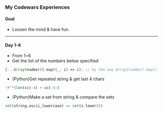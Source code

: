 ### My Codewars Experiences

#### Goal

- Loosen the mind & have fun.

---

#### Day 1-4

- From 1~6
- Get the list of the numbers below specified

```ts
[...Array(number)].map((_, i) => i); // by the way Array(number).map((_,i) => i) didn't work.
```

- (Python)Get repeated string & get last 4 chars

```py
"#"*(len(cc)-4) + cc[-4:]
```

- (Python)Make a set from string & compare the sets

```py
set(string.ascii_lowercase) <= set(s.lower())
```

